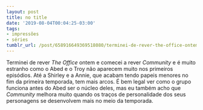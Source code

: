 ```yaml
---
layout: post
title: no title
date: '2019-08-04T00:04:25-03:00'
tags:
- impressões
- séries
tumblr_url: /post/658916649369518080/terminei-de-rever-the-office-ontem-e-comecei-a
---
```

Terminei de rever _The Office_ ontem e comecei a rever _Community_ e é muito estranho como o Abed e o Troy não aparecem muito nos primeiros episódios. Até a Shirley e a Annie, que acabam tendo papeis menores no fim da primeira temporada, tem mais arcos. É bem legal ver como o grupo funciona antes do Abed ser o núcleo deles, mas eu também acho que _Community_ melhora muito quando os traços de personalidade dos seus personagens se desenvolvem mais no meio da temporada.

